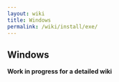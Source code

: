 ```yaml
---
layout: wiki
title: Windows
permalink: /wiki/install/exe/
---
```

## Windows

**Work in progress for a detailed wiki**
